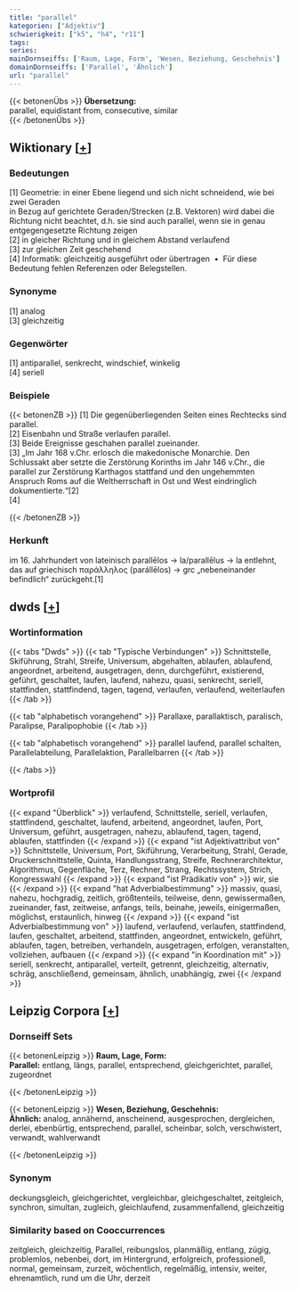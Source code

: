 ```yaml
---
title: "parallel"
kategorien: ["Adjektiv"]
schwierigkeit: ["k5", "h4", "r11"]
tags:
series:
mainDornseiffs: ['Raum, Lage, Form', 'Wesen, Beziehung, Geschehnis']
domainDornseiffs: ['Parallel', 'Ähnlich']
url: "parallel"
---
```


{{< betonenÜbs >}}
**Übersetzung:**  
parallel, equidistant from, consecutive, similar  
{{< /betonenÜbs >}}

## Wiktionary [[+](https://de.wiktionary.org/wiki/parallel)]

### Bedeutungen
[1] Geometrie: in einer Ebene liegend und sich nicht schneidend, wie bei zwei Geraden  
in Bezug auf gerichtete Geraden/Strecken (z.B. Vektoren) wird dabei die Richtung nicht beachtet, d.h. sie sind auch parallel, wenn sie in genau entgegengesetzte Richtung zeigen  
[2] in gleicher Richtung und in gleichem Abstand verlaufend  
[3] zur gleichen Zeit geschehend  
[4] Informatik: gleichzeitig ausgeführt oder übertragen  •  Für diese Bedeutung fehlen Referenzen oder Belegstellen.  

### Synonyme
[1] analog  
[3] gleichzeitig  

### Gegenwörter
[1] antiparallel, senkrecht, windschief, winkelig  
[4] seriell  

### Beispiele
{{< betonenZB >}}
[1] Die gegenüberliegenden Seiten eines Rechtecks sind parallel.  
[2] Eisenbahn und Straße verlaufen parallel.  
[3] Beide Ereignisse geschahen parallel zueinander.  
[3] „Im Jahr 168 v.Chr. erlosch die makedonische Monarchie. Den Schlussakt aber setzte die Zerstörung Korinths im Jahr 146 v.Chr., die parallel zur Zerstörung Karthagos stattfand und den ungehemmten Anspruch Roms auf die Weltherrschaft in Ost und West eindringlich dokumentierte.“[2]  
[4]  

{{< /betonenZB >}}
### Herkunft
im 16. Jahrhundert von lateinisch parallēlos → la/parallēlus → la entlehnt, das auf griechisch παράλληλος (parállēlos) → grc „nebeneinander befindlich“ zurückgeht.[1]  



## dwds [[+](https://www.dwds.de/wb/parallel)]

### Wortinformation
{{< tabs "Dwds" >}}
{{< tab "Typische Verbindungen" >}}
Schnittstelle, Skiführung, Strahl, Streife, Universum, abgehalten, ablaufen, ablaufend, angeordnet, arbeitend, ausgetragen, denn, durchgeführt, existierend, geführt, geschaltet, laufen, laufend, nahezu, quasi, senkrecht, seriell, stattfinden, stattfindend, tagen, tagend, verlaufen, verlaufend, weiterlaufen
{{< /tab >}}

{{< tab "alphabetisch vorangehend" >}}
Parallaxe, parallaktisch, paralisch, Paralipse, Paralipophobie
{{< /tab >}}

{{< tab "alphabetisch vorangehend" >}}
parallel laufend, parallel schalten, Parallelabteilung, Parallelaktion, Parallelbarren
{{< /tab >}}

{{< /tabs >}}

### Wortprofil
{{< expand "Überblick" >}} verlaufend, Schnittstelle, seriell, verlaufen, stattfindend, geschaltet, laufend, arbeitend, angeordnet, laufen, Port, Universum, geführt, ausgetragen, nahezu, ablaufend, tagen, tagend, ablaufen, stattfinden {{< /expand >}}
{{< expand "ist Adjektivattribut von" >}} Schnittstelle, Universum, Port, Skiführung, Verarbeitung, Strahl, Gerade, Druckerschnittstelle, Quinta, Handlungsstrang, Streife, Rechnerarchitektur, Algorithmus, Gegenfläche, Terz, Rechner, Strang, Rechtssystem, Strich, Kongresswahl {{< /expand >}}
{{< expand "ist Prädikativ von" >}} wir, sie {{< /expand >}}
{{< expand "hat Adverbialbestimmung" >}} massiv, quasi, nahezu, hochgradig, zeitlich, größtenteils, teilweise, denn, gewissermaßen, zueinander, fast, zeitweise, anfangs, teils, beinahe, jeweils, einigermaßen, möglichst, erstaunlich, hinweg {{< /expand >}}
{{< expand "ist Adverbialbestimmung von" >}} laufend, verlaufend, verlaufen, stattfindend, laufen, geschaltet, arbeitend, stattfinden, angeordnet, entwickeln, geführt, ablaufen, tagen, betreiben, verhandeln, ausgetragen, erfolgen, veranstalten, vollziehen, aufbauen {{< /expand >}}
{{< expand "in Koordination mit" >}} seriell, senkrecht, antiparallel, verteilt, getrennt, gleichzeitig, alternativ, schräg, anschließend, gemeinsam, ähnlich, unabhängig, zwei {{< /expand >}}

## Leipzig Corpora [[+](https://corpora.uni-leipzig.de/en/res?word=parallel&corpusId=deu_newscrawl-public_2018)]

### Dornseiff Sets
{{< betonenLeipzig >}}
**Raum, Lage, Form:**  
**Parallel:** entlang, längs, parallel, entsprechend, gleichgerichtet, parallel, zugeordnet  

{{< /betonenLeipzig >}}


{{< betonenLeipzig >}}
**Wesen, Beziehung, Geschehnis:**  
**Ähnlich:** analog, annähernd, anscheinend, ausgesprochen, dergleichen, derlei, ebenbürtig, entsprechend, parallel, scheinbar, solch, verschwistert, verwandt, wahlverwandt  

{{< /betonenLeipzig >}}

### Synonym
deckungsgleich, gleichgerichtet, vergleichbar, gleichgeschaltet, zeitgleich, synchron, simultan, zugleich, gleichlaufend, zusammenfallend, gleichzeitig


### Similarity based on Cooccurrences
zeitgleich, gleichzeitig, Parallel, reibungslos, planmäßig, entlang, zügig, problemlos, nebenbei, dort, im Hintergrund, erfolgreich, professionell, normal, gemeinsam, zurzeit, wöchentlich, regelmäßig, intensiv, weiter, ehrenamtlich, rund um die Uhr, derzeit

